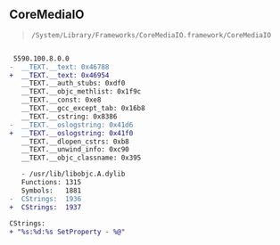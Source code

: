 ## CoreMediaIO

> `/System/Library/Frameworks/CoreMediaIO.framework/CoreMediaIO`

```diff

 5590.100.8.0.0
-  __TEXT.__text: 0x46788
+  __TEXT.__text: 0x46954
   __TEXT.__auth_stubs: 0xdf0
   __TEXT.__objc_methlist: 0x1f9c
   __TEXT.__const: 0xe8
   __TEXT.__gcc_except_tab: 0x16b8
   __TEXT.__cstring: 0x8386
-  __TEXT.__oslogstring: 0x41d6
+  __TEXT.__oslogstring: 0x41f0
   __TEXT.__dlopen_cstrs: 0xb8
   __TEXT.__unwind_info: 0xc90
   __TEXT.__objc_classname: 0x395

   - /usr/lib/libobjc.A.dylib
   Functions: 1315
   Symbols:   1881
-  CStrings:  1936
+  CStrings:  1937
 
CStrings:
+ "%s:%d:%s SetProperty - %@"

```
